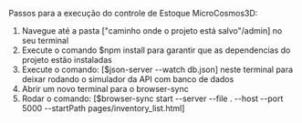 Passos para a execução do controle de Estoque MicroCosmos3D:

1) Navegue até a pasta ["caminho onde o projeto está salvo"/admin] no seu terminal
2) Execute o comando $npm install para garantir que as dependencias do projeto estão instaladas
3) Execute o comando: [$json-server --watch db.json] neste terminal para deixar rodando o simulador da API com banco de dados
4) Abrir um novo terminal para o browser-sync
5) Rodar o comando: [$browser-sync start --server --file . --host --port 5000 --startPath pages/inventory_list.html]
